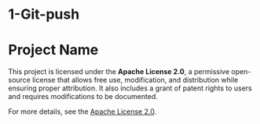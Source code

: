 # 1-Git-push

# Project Name

This project is licensed under the **Apache License 2.0**, a permissive open-source license that allows free use, modification, and distribution while ensuring proper attribution. It also includes a grant of patent rights to users and requires modifications to be documented.

For more details, see the [Apache License 2.0](https://www.apache.org/licenses/LICENSE-2.0).
